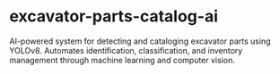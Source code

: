 # excavator-parts-catalog-ai
AI-powered system for detecting and cataloging excavator parts using YOLOv8. Automates identification, classification, and inventory management through machine learning and computer vision.
